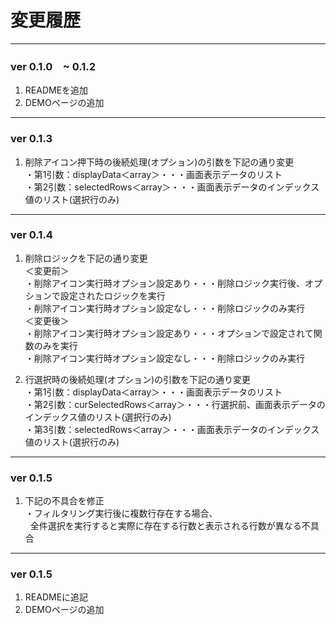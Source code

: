 # 変更履歴
*****

### ver 0.1.0　~ 0.1.2
1) READMEを追加  
2) DEMOページの追加  
*****

### ver 0.1.3  
1) 削除アイコン押下時の後続処理(オプション)の引数を下記の通り変更  
・第1引数：displayData＜array＞・・・画面表示データのリスト  
  ・第2引数：selectedRows＜array＞・・・画面表示データのインデックス値のリスト(選択行のみ)
*****

### ver 0.1.4  
1) 削除ロジックを下記の通り変更  
＜変更前＞  
・削除アイコン実行時オプション設定あり・・・削除ロジック実行後、オプションで設定されたロジックを実行  
  ・削除アイコン実行時オプション設定なし・・・削除ロジックのみ実行  
＜変更後＞  
・削除アイコン実行時オプション設定あり・・・オプションで設定されて関数のみを実行  
  ・削除アイコン実行時オプション設定なし・・・削除ロジックのみ実行  
  
2) 行選択時の後続処理(オプション)の引数を下記の通り変更  
・第1引数：displayData＜array＞・・・画面表示データのリスト  
 ・第2引数：curSelectedRows＜array＞・・・行選択前、画面表示データのインデックス値のリスト(選択行のみ)  
  ・第3引数：selectedRows＜array＞・・・画面表示データのインデックス値のリスト(選択行のみ)  
*****

### ver 0.1.5  
1) 下記の不具合を修正    
・フィルタリング実行後に複数行存在する場合、  
   全件選択を実行すると実際に存在する行数と表示される行数が異なる不具合
*****

### ver 0.1.5  
1) READMEに追記  
2) DEMOページの追加  
